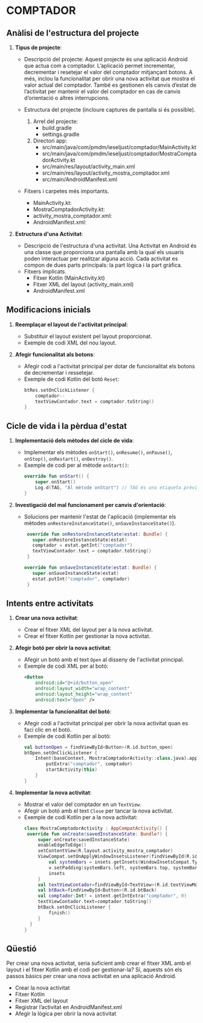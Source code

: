 # COMPTADOR

## Anàlisi de l'estructura del projecte

1. **Tipus de projecte**:
   - Descripció del projecte:
     Aquest projecte és una aplicació Android que actua com a comptador. L’aplicació permet incrementar,
     decrementar i resetejar el valor del comptador mitjançant botons. A més, inclou la funcionalitat per
     obrir una nova activitat que mostra el valor actual del comptador. També es gestionen els canvis
     d’estat de l’activitat per mantenir el valor del comptador en cas de canvis d’orientació o altres interrupcions.
     
   - Estructura del projecte (incloure captures de pantalla si és possible).
     1. Arrel del projecte:
        - build.gradle
        - settings.gradle
     2. Directori app:
        - src/main/java/com/pmdm/ieseljust/comptador/MainActivity.kt
        - src/main/java/com/pmdm/ieseljust/comptador/MostraComptadorActivity.kt
        - src/main/res/layout/activity_main.xml
        - src/main/res/layout/activity_mostra_comptador.xml
        - src/main/AndroidManifest.xml
        
   - Fitxers i carpetes més importants.
     - MainActivity.kt:
     - MostraComptadorActivity.kt:
     - activity_mostra_comptador.xml:
     - AndroidManifest.xml:

2. **Estructura d'una Activitat**:
   - Descripció de l'estructura d'una activitat.
     Una Activitat en Android és una classe que proporciona una pantalla amb la qual els
     usuaris poden interactuar per realitzar alguna acció. Cada activitat es compon de dues
     parts principals: la part lògica i la part gràfica.
   - Fitxers implicats.
     - Fitxer Kotlin (MainActivity.kt)
     - Fitxer XML del layout (activity_main.xml)
     - AndroidManifest.xml

## Modificacions inicials

1. **Reemplaçar el layout de l'activitat principal**:
   - Substituir el layout existent pel layout proporcionat.
   - Exemple de codi XML del nou layout.

2. **Afegir funcionalitat als botons**:
   - Afegir codi a l'activitat principal per dotar de funcionalitat els botons de decrementar i ressetejar.
   - Exemple de codi Kotlin del botó `Reset`:
     ```kotlin
     btRes.setOnClickListener {
         comptador--
         textViewContador.text = comptador.toString()
     }
     ```

## Cicle de vida i la pèrdua d'estat

1. **Implementació dels mètodes del cicle de vida**:
   - Implementar els mètodes `onStart()`, `onResume()`, `onPause()`, `onStop()`, `onRestart()`, `onDestroy()`.
   - Exemple de codi per al mètode `onStart()`:
     ```kotlin
     override fun onStart() {
         super.onStart()
         Log.d(TAG, "Al mètode onStart") // TAG és una etiqueta prèviament definida
     }
     ```

2. **Investigació del mal funcionament per canvis d'orientació**:
   - Solucions per mantenir l'estat de l'aplicació (implementar els mètodes `onRestoreInstanceState()`, `onSaveInstanceState()`).
     ```kotlin
      override fun onRestoreInstanceState(estat: Bundle) {
        super.onRestoreInstanceState(estat)
        comptador = estat.getInt("comptador")
        textViewContador.text = comptador.toString()
      }

     override fun onSaveInstanceState(estat: Bundle) {
        super.onSaveInstanceState(estat)
        estat.putInt("comptador", comptador)
      }
     ```

## Intents entre activitats

1. **Crear una nova activitat**:
   - Crear el fitxer XML del layout per a la nova activitat.
   - Crear el fitxer Kotlin per gestionar la nova activitat.

2. **Afegir botó per obrir la nova activitat**:
   - Afegir un botó amb el text `Open` al disseny de l'activitat principal.
   - Exemple de codi XML per al botó:
     ```xml
     <Button
         android:id="@+id/button_open"
         android:layout_width="wrap_content"
         android:layout_height="wrap_content"
         android:text="Open" />
     ```

3. **Implementar la funcionalitat del botó**:
   - Afegir codi a l'activitat principal per obrir la nova activitat quan es faci clic en el botó.
   - Exemple de codi Kotlin per al botó:
     ```kotlin
     val buttonOpen = findViewById<Button>(R.id.button_open)
     btOpen.setOnClickListener {
         Intent(baseContext, MostraComptadorActivity::class.java).apply {
             putExtra("comptador", comptador)
             startActivity(this)
         }
     }
     ```

4. **Implementar la nova activitat**:
   - Mostrar el valor del comptador en un `TextView`.
   - Afegir un botó amb el text `Close` per tancar la nova activitat.
   - Exemple de codi Kotlin per a la nova activitat:
     ```kotlin
     class MostraComptadorActivity : AppCompatActivity() {
      override fun onCreate(savedInstanceState: Bundle?) {
          super.onCreate(savedInstanceState)
          enableEdgeToEdge()
          setContentView(R.layout.activity_mostra_comptador)
          ViewCompat.setOnApplyWindowInsetsListener(findViewById(R.id.main)) { v, insets ->
              val systemBars = insets.getInsets(WindowInsetsCompat.Type.systemBars())
              v.setPadding(systemBars.left, systemBars.top, systemBars.right, systemBars.bottom)
              insets
          }
          val textViewContador=findViewById<TextView>(R.id.textViewMostraComptador)
          val btBack=findViewById<Button>(R.id.btBack)
          val comptador:Int? = intent.getIntExtra("comptador", 0)
          textViewContador.text=comptador.toString()
          btBack.setOnClickListener {
              finish()
          }
       }
     }
     ```

## Qüestió

Per crear una nova activitat, seria suficient amb crear el fitxer XML amb el layout i el fitxer Kotlin amb el codi per gestionar-la? 
Sí, aquests són els passos bàsics per crear una nova activitat en una aplicació Android.
- Crear la nova activitat
- Fitxer Kotlin
- Fitxer XML del layout
- Registrar l’activitat en AndroidManifest.xml
- Afegir la lògica per obrir la nova activitat
